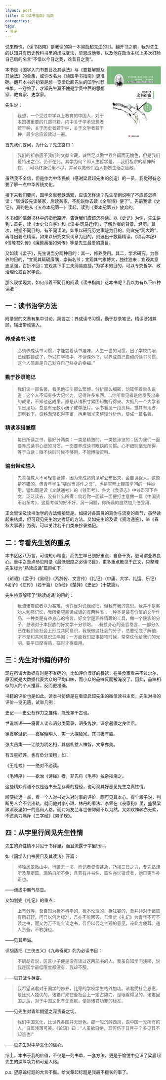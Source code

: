 ```yaml
---
layout: post
title: 读《读书指南》指南
categories: 
tags:
- 书评
---
```

说来惭愧，《读书指南》是我读的第一本梁启超先生的书。翻开书之前，我对先生的认知只有历史教科书里的戊戌变法，梁思成他爹，以及他在政治主张上多次打脸自己后的名言“不惜以今日之我，难昔日之我“。

[<img align="right" src="/images/2018/06/dushuzhinan.jpg">](https://book.douban.com/subject/26259719/)

本书是《国学入门书要目及其读法》与《要籍解题及其读法》的合集，或许改名为《读国学书指南》更准确。翻开本书的初衷是想一览梁启超先生的国学推荐书单，一卷终了，才知先生真不愧是学贯中西的思想家、教育家、史学家。

先生说：

> 我想，一个受过中学以上教育的中国人，对于本国极重要的几部书籍，内中关于学术思想者若干种，关于历史者若干种，关于文学者若干种，最少总应该读过一遍。

首先我们要问，为什么？先生答曰：

> 我们的祖宗遗予我们的文献宝藏，诚然足以傲世界各国而无愧色，但是我们最特出之点，仍不在此。其学为何？即人生哲学是。…我们祖宗的精神所在，…可以终身受用不尽，并可以救他们西人物质生活之疲敝。

虽然我不全信，但是作为中华民族（感谢梁启超先生的创造）的一员，我觉得有必要了解一点中华传统文化。

接下来我们要问，国学文献卷帙浩繁，应该怎样读？先生举例说明了不应该怎样读：“唐诗该先读某家，后读某家，不能说你去读《全唐诗》便了”。先前我读《史记》，真的是从《五帝本纪第一》读起，读到《秦本纪第五》放弃的。

本书如同浩瀚书林中的指示路牌，告诉我们应该怎样读。以《史记》为例，先生讲到：首先，读《太史公自序》和《汉书·司马迁传》，了解作者的背景、经历。其次，根据不同目的，有不同读法。如果以研究历史事迹为目的，则宜先“观大略”，再寻出要点精读。如果以研究文采词章为目的，则选出十数篇精读，《项羽本纪》《信陵君列传》《廉颇蔺相如列传》等是先生最爱的篇目。

又如读《孟子》，先生说当分两种目的：其一，修养受用。其二，学术研究。为修养的目的，“宜观其砥砺廉隅，崇尚名节；宜观其气象博大，独往独来；宜观其意志坚强，百折不回；宜观其下手工夫简易直捷。”为学术的目的，可以专究哲学、政治理论或百家学说。

那么现学现卖，如何带着不同目的阅读《读书指南》这本书呢？我以为有以下四种读法：

## 一：读书治学方法

附录里的文章有集中讨论，简言之：养成读书习惯，勤于抄录笔记，精读涉猎兼顾，输出带动输入。

### 养成读书习惯

> 必须养成读书习惯，才能尝着读书趣味。人生一世的习惯，出了学校门限，已经铁铸成了，所以在学校中，不读课外书，以养成自己自动的读书习惯，这个人简直是自己剥夺自己终身的幸福。”

### 勤于抄录笔记

> 我们读一部名著，看见他征引那么繁博，分析那么细密，动辄伸着舌头说道：这个人不知有多大记忆力，记得许多东西。…你所看见者是他发表出来的成果，不知他这成果，原是从铢积寸累困知勉行得来。大抵凡一个大学者平日用功，总是有无数小册子或单纸片。读书看见一段资料，觉其有用者，即刻钞下。资料渐渐积得丰富，再用眼光来整理分析他，便成一篇名著。

### 精读涉猎兼顾

> 每日所读之书，最好分两类：一类是精熟的，一类是涉览的；因为我们一面要养成读书心细的习惯，一面要养成读书眼快的习惯。心不细则毫无所得，等于白读；眼不快则时候不够用，不能博搜资料。

### 输出带动输入

> 先辈每教人不可轻言著述，因为未成熟的见解公布出来，会自误误人。这原是不错的，但青年学生“斐然当述作之誉”，也是实际上鞭策学问的一种妙用。譬如同是读《文献通考》的《钱币考》、各史《食货志》中钱币项下各文，泛泛读去，没有什么所得；倘若你一面读一面便打主意做一篇《中国货币沿革考》，这篇考做的好不好，另一问题，你所读的自然加几倍受用。

正文里论及读书治学的方法俯拾皆是。如探讨各篇目的真伪与流变的章节，虽然读起来枯燥，但可窥见先生治史考证的方法。又如先生论及读《资治通鉴》，举《春秋大事表》为例，可以关注若干门类来抄录摘记。

## 二：专看先生划的重点

本书区区八万言，可谓短小精当。而先生早已划好重点，自备干货，更可谓业界良心。重中之重点参见附录《最低限度之必读书目》，更多重点散见于正文，只整理先生标为“熟读成诵”篇目如下：

《论语》《孟子》《易经》（系辞传、文言传）《礼记》（中庸、大学、礼运、乐记）《老子》《左传》（若干篇）《诗经》《楚辞》《史记》（十数篇）。

先生特意解释了“熟读成诵”的目的：

> 我想诸君或者以为甚难，也许反对说我顽旧，但我有我的意思。我并不是奖劝人勉强记忆，我所希望熟读成诵的有两种类：一种类是最有价值的文学作品，一种类是有益身心的格言。好文学是涵养情趣的工具，做一个民族的分子，总须对于本民族的好文学十分领略。…有益身心的圣哲格言，一部分久已在我们全社会上形成共同意识，我既做这社会的分子，总要彻底了解他，才不至和共同意识生隔阂；一方面我们应事接物时候，常常仗他给我们的光明。要平日摩得熟，临时才得着用。

## 三：先生对书籍的评价

现在所谓大数据有时是不准确的，比如评价很好的餐馆，在美食家看来不过尔尔，原因就是大数据代表大众的平均口味，而小众的品味反而被淹没了。因此，品味相似的人的个人推荐，反而更准确。

书籍的评价也是如此。读本书仿佛是在看梁启超先生的微信读书主页，先生对书的评价一览无遗，试举几例：

史记——史公创作力之雄伟，能笼罩千古也。

世说新语——将晋人谈玄语分类纂录，语多隽妙，课余暑假之良伴侣。

徐霞客游记——霞客晚明人，实一大探险家。其书极有趣。

张太岳集——江陵为明名相，其信札益人神智，文章亦美。

有五星好评，也有负分滚粗，如：

《王礼考》——绝对不必读。

《毛诗序》——欲治《诗经》者，非先将《毛序》拉杂摧烧之。

这些精妙评语不仅是选书去芜存菁的捷径，也可观其好恶见先生之真性情。

顺便扯远一点，看一个人对书对人对时事的评价，颇可见其本心。有个段子说，判断男人会不会出轨，就问他对李小璐、林丹的看法。李零在《丧家狗》里，盛赞梁漱溟表里如一的高尚人格，而对冯友兰与世俯仰颇不以为然。又如欢神@亦无欢，不遗余力痛斥《三字经》《弟子规》。

## 四：从字里行间见先生性情

先生的真性情不只见于书评里，而且流露于字里行间。

如《国学入门书要目及其读法》开篇：

> 顷独居翠微山中，行箧无一书，而记者督责甚急，乃竭三日之力，专凭忆想所及草斯篇。漏略自所不免，且容有并书名、篇名亦忆错误者，他日更当补正也。

——谦虚中霸气尽显。

又如划完《礼记》的重点：

> 上有分等，吾自知为极不科学的、极不论理的、极狂妄的，吾并非对于诸篇有所轩轾。问吾以何为标准，吾亦不能回答。吾惟觉《礼记》为青年不可不读之书，而又为万不能全读之书，吾但以吾之主观的意见，设此方便耳。通人责备，不敢辞也。

——见其坦诚。

评胡适把《三侠五义》《九命奇冤》列为必读书目：

> 不瞒胡君说，区区小子便是没有读过这两部书的人。我虽自知学问浅陋，说我连国学最低限度都没有，我却不服。

——见其战斗英姿。

> 我希望诸君对于国学的修养，比旁的学校学生格外加功。诸君受社会恩惠，是比别人独优的，诸君将来在全社会上一定占势力，是眼看得见的。诸君回国之后，对于中国文化有无贡献，便是诸君功罪的标准。

——见先生对青年期望之深责备之切。

> 我们中国文化，比世界各国并无逊色。那一般沉醉西风，说中国一无所有的人，自属浅薄可笑。《论语》曰：“人虽欲自绝，其何伤于日月乎？多见其不知量也!“

——见先生对中华文化的信心。

综上，本书于我的价值，不仅是一列书单，一套方法，更是于愉悦中见识了梁启超先生的深厚功力和可爱人格。

p.s. 望原谅标题的大言不惭。给文章起标题是我最不擅长的事了。
